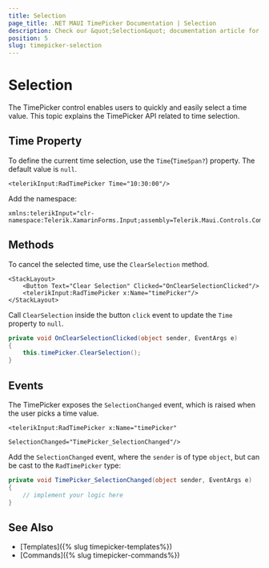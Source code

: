 ```yaml
---
title: Selection
page_title: .NET MAUI TimePicker Documentation | Selection
description: Check our &quot;Selection&quot; documentation article for Telerik TimePicker for .NET MAUI.
position: 5
slug: timepicker-selection
---
```


# Selection

The TimePicker control enables users to quickly and easily select a time value. This topic explains the TimePicker API related to time selection.

## Time Property

To define the current time selection, use the `Time`(`TimeSpan?`) property. The default value is `null`.

```XAML
<telerikInput:RadTimePicker Time="10:30:00"/>
```

Add the namespace:

```XAML
xmlns:telerikInput="clr-namespace:Telerik.XamarinForms.Input;assembly=Telerik.Maui.Controls.Compatibility"
```

## Methods

To cancel the selected time, use the `ClearSelection` method.

```XAML
<StackLayout>
	<Button Text="Clear Selection" Clicked="OnClearSelectionClicked"/>
	<telerikInput:RadTimePicker x:Name="timePicker"/>
</StackLayout>
```

Call `ClearSelection` inside the button `click` event to update the `Time` property to `null`.

```C#
private void OnClearSelectionClicked(object sender, EventArgs e)
{
    this.timePicker.ClearSelection();
}
```

## Events

The TimePicker exposes the `SelectionChanged` event, which is raised when the user picks a time value.

```XAML
<telerikInput:RadTimePicker x:Name="timePicker"
                            SelectionChanged="TimePicker_SelectionChanged"/>
```

Add the `SelectionChanged` event, where the `sender` is of type `object`, but can be cast to the `RadTimePicker` type:

```C#
private void TimePicker_SelectionChanged(object sender, EventArgs e)
{
	// implement your logic here
}
```

## See Also

- [Templates]({% slug timepicker-templates%})
- [Commands]({% slug timepicker-commands%})
